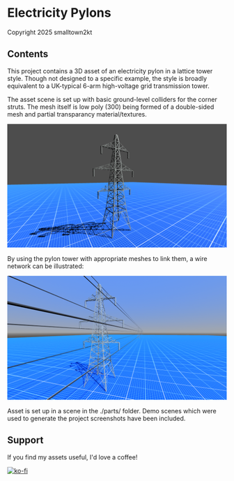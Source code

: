 # Electricity Pylons

Copyright 2025 smalltown2kt

## Contents

This project contains a 3D asset of an electricity pylon in a lattice tower style. Though not designed to a specific example, the style is broadly equivalent to a UK-typical 6-arm high-voltage grid transmission tower.

The asset scene is set up with basic ground-level colliders for the corner struts. The mesh itself is low poly (300) being formed of a double-sided mesh and partial transparancy material/textures.

![Base asset; scene Demo](https://raw.githubusercontent.com/smalltown2kt/gal-electricpylons/refs/heads/main/img/Image1_1080.png)

By using the pylon tower with appropriate meshes to link them, a wire network can be illustrated:

![Example of the pylons being linked; scene Demo2](https://raw.githubusercontent.com/smalltown2kt/gal-electricpylons/refs/heads/main/img/Image2_1080.png)

Asset is set up in a scene in the ./parts/ folder. Demo scenes which were used to generate the project screenshots have been included.

## Support

If you find my assets useful, I'd love a coffee!

[![ko-fi](https://ko-fi.com/img/githubbutton_sm.svg)](https://ko-fi.com/B0B51K7DSL)
